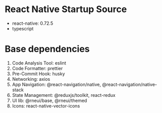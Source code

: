 # React Native Startup Source

- react-native: 0.72.5
- typescript

# Base dependencies

1. Code Analysis Tool: eslint
2. Code Formatter: prettier
3. Pre-Commit Hook: husky
4. Networking: axios 
5. App Navigation: @react-navigation/native, @react-navigation/native-stack
6. State Management: @reduxjs/toolkit, react-redux
7. UI lib: @rneui/base, @rneui/themed
8. Icons: react-native-vector-icons
